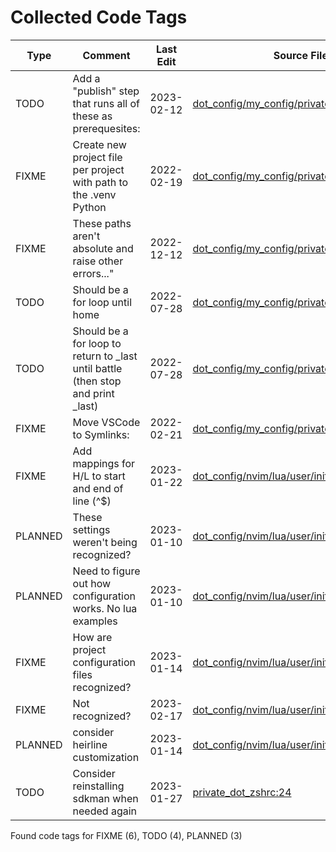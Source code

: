 # Collected Code Tags

| Type    | Comment                                                                          | Last Edit   | Source File                                                                                                                                                                        |
|---------|----------------------------------------------------------------------------------|-------------|------------------------------------------------------------------------------------------------------------------------------------------------------------------------------------|
| TODO    | Add a "publish" step that runs all of these as prerequesites:                    | 2023-02-12  | [dot_config/my_config/private__python.sh:35](https://github.com/KyleKing/dotfiles/blame/b03297f80913f4ca5fef11144761fedbd931bfc8/dot_config/my_config/private__python.sh#L34)      |
| FIXME   | Create new project file per project with path to the .venv Python                | 2022-02-19  | [dot_config/my_config/private__sublime.sh:5](https://github.com/KyleKing/dotfiles/blame/5d311fd72496f901056c4924d3d0c6ec7115d427/dot_config/my_config/private__sublime.sh#L5)      |
| FIXME   | These paths aren't absolute and raise other errors..."                           | 2022-12-12  | [dot_config/my_config/private_cli_tools.sh:37](https://github.com/KyleKing/dotfiles/blame/c84074aed23f598a42083cf42bab5fe78acf8c15/dot_config/my_config/private_cli_tools.sh#L28)  |
| TODO    | Should be a for loop until home                                                  | 2022-07-28  | [dot_config/my_config/private_cli_tools.sh:101](https://github.com/KyleKing/dotfiles/blame/b8605e0e56543fe52ff2224ed0f670ef4bfe90ea/dot_config/my_config/private_cli_tools.sh#L57) |
| TODO    | Should be a for loop to return to _last until battle (then stop and print _last) | 2022-07-28  | [dot_config/my_config/private_cli_tools.sh:105](https://github.com/KyleKing/dotfiles/blame/b8605e0e56543fe52ff2224ed0f670ef4bfe90ea/dot_config/my_config/private_cli_tools.sh#L61) |
| FIXME   | Move VSCode to Symlinks:                                                         | 2022-02-21  | [dot_config/my_config/private_sync.sh:38](https://github.com/KyleKing/dotfiles/blame/0e93abff0289608b84c03589bf43698d6a344d45/dot_config/my_config/private_sync.sh#L38)            |
| FIXME   | Add mappings for H/L to start and end of line (^$)                               | 2023-01-22  | [dot_config/nvim/lua/user/init.lua:176](https://github.com/KyleKing/dotfiles/blame/b98a068051c5d3d8b56e9cf02028554fd46fb8b9/dot_config/nvim/lua/user/init.lua#L218)                |
| PLANNED | These settings weren't being recognized?                                         | 2023-01-10  | [dot_config/nvim/lua/user/init.lua:286](https://github.com/KyleKing/dotfiles/blame/64fd05accb316d7d6e113f20eee63abb6ca4c0d9/dot_config/nvim/lua/user/init.lua#L255)                |
| PLANNED | Need to figure out how configuration works. No lua examples                      | 2023-01-10  | [dot_config/nvim/lua/user/init.lua:302](https://github.com/KyleKing/dotfiles/blame/64fd05accb316d7d6e113f20eee63abb6ca4c0d9/dot_config/nvim/lua/user/init.lua#L274)                |
| FIXME   | How are project configuration files recognized?                                  | 2023-01-14  | [dot_config/nvim/lua/user/init.lua:416](https://github.com/KyleKing/dotfiles/blame/5ff650bc1314d2f5a69e899a0f1b6ead104a4f66/dot_config/nvim/lua/user/init.lua#L457)                |
| FIXME   | Not recognized?                                                                  | 2023-02-17  | [dot_config/nvim/lua/user/init.lua:455](https://github.com/KyleKing/dotfiles/blame/bd22bf8c4f2d47e8e8e20038a1ea5a0e039e7da4/dot_config/nvim/lua/user/init.lua#L455)                |
| PLANNED | consider heirline customization                                                  | 2023-01-14  | [dot_config/nvim/lua/user/init.lua:508](https://github.com/KyleKing/dotfiles/blame/5ff650bc1314d2f5a69e899a0f1b6ead104a4f66/dot_config/nvim/lua/user/init.lua#L549)                |
| TODO    | Consider reinstalling sdkman when needed again                                   | 2023-01-27  | [private_dot_zshrc:24](https://github.com/KyleKing/dotfiles/blame/196d5902a1eba4a4bc40e08727fe18d0d5016323/private_dot_zshrc#L23)                                                  |

Found code tags for FIXME (6), TODO (4), PLANNED (3)

<!-- calcipy:skip_tags -->
